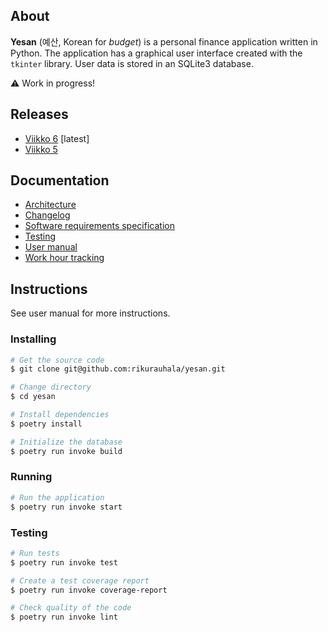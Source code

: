 ## About

**Yesan** (예산, Korean for *budget*) is a personal finance application written in Python. The application has a graphical user interface created with the `tkinter` library. User data is stored in an SQLite3 database. 

⚠️ Work in progress!

## Releases

- [Viikko 6](https://github.com/rikurauhala/yesan/releases/tag/viikko6) [latest]
- [Viikko 5](https://github.com/rikurauhala/yesan/releases/tag/viikko5)

## Documentation

- [Architecture](/documentation/architecture.md)
- [Changelog](/documentation/changelog.md)
- [Software requirements specification](documentation/srs.md)
- [Testing](documentation/testing.md)
- [User manual](documentation/manual.md)
- [Work hour tracking](documentation/hours.md)

## Instructions

See user manual for more instructions.

### Installing

```bash
# Get the source code
$ git clone git@github.com:rikurauhala/yesan.git

# Change directory
$ cd yesan

# Install dependencies
$ poetry install

# Initialize the database
$ poetry run invoke build
```

### Running
```bash
# Run the application
$ poetry run invoke start
```

### Testing
```bash
# Run tests
$ poetry run invoke test

# Create a test coverage report
$ poetry run invoke coverage-report

# Check quality of the code
$ poetry run invoke lint
```
